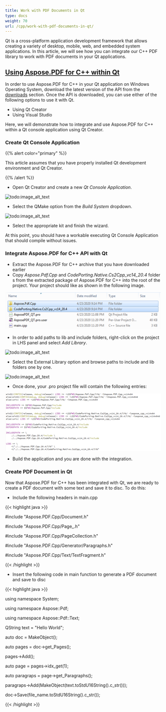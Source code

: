 ```yaml
---
title: Work with PDF Documents in Qt
type: docs
weight: 70
url: /cpp/work-with-pdf-documents-in-qt/
---
```


Qt is a cross-platform application development framework that allows creating a variety of desktop, mobile, web, and embedded system applications. In this article, we will see how you can integrate our C++ PDF library to work with PDF documents in your Qt applications.
## <ins>**Using Aspose.PDF for C++ within Qt**
In order to use Aspose.PDF for C++ in your Qt application on Windows Operating System, download the latest version of the API from the [downloads](https://downloads.aspose.com/pdf/cpp) section. Once the API is downloaded, you can use either of the following options to use it with Qt.

- Using Qt Creator
- Using Visual Studio

Here, we will demonstrate how to integrate and use Aspose.PDF for C++ within a Qt console application using Qt Creator.
### **Create Qt Console Application**
{{% alert color="primary" %}} 

This article assumes that you have properly installed Qt development environment and Qt Creator.

{{% /alert %}} 

- Open Qt Creator and create a new *Qt Console Application*.

![todo:image_alt_text](https://blog.aspose.com/wp-content/uploads/sites/2/2020/04/Qt-Console-Application.jpg)

- Select the QMake option from the *Build System* dropdown.

![todo:image_alt_text](https://blog.aspose.com/wp-content/uploads/sites/2/2020/04/Qt-Console-Application-QMake.jpg)

- Select the appropriate kit and finish the wizard.

At this point, you should have a workable executing Qt Console Application that should compile without issues.
### **Integrate Aspose.PDF for C++ API with Qt**
- Extract the Aspose.PDF for C++ archive that you have downloaded earlier
- Copy *Aspose.Pdf.Cpp* and *CodePorting.Native.Cs2Cpp_vc14_20.4* folders from the extracted package of Aspose.PDF for C++ into the root of the project. Your project should like as shown in the following image.

![todo:image_alt_text](work-with-pdf-documents-in-qt_1.png)

- In order to add paths to lib and include folders, right-click on the project in LHS panel and select *Add Library*.

![todo:image_alt_text](https://blog.aspose.com/wp-content/uploads/sites/2/2020/04/Add-Word-Library.jpg)

- Select the External Library option and browse paths to include and lib folders one by one.

![todo:image_alt_text](https://blog.aspose.com/wp-content/uploads/sites/2/2020/04/Add-Word-Library-2.jpg)

- Once done, your .pro project file will contain the following entries:

![todo:image_alt_text](work-with-pdf-documents-in-qt_2.png)

- Build the application and you are done with the integration.
### **Create PDF Document in Qt**
Now that Aspose.PDF for C++ has been integrated with Qt, we are ready to create a PDF document with some text and save it to disc. To do this:

- Include the following headers in main.cpp

{{< highlight java >}}

 #include "Aspose.PDF.Cpp/Document.h"

#include "Aspose.PDF.Cpp/Page_.h"

#include "Aspose.PDF.Cpp/PageCollection.h"

#include "Aspose.PDF.Cpp/Generator/Paragraphs.h"

#include "Aspose.PDF.Cpp/Text/TextFragment.h"

{{< /highlight >}}

- Insert the following code in main function to generate a PDF document and save to disc

{{< highlight java >}}

 using namespace System;

using namespace Aspose::Pdf;

using namespace Aspose::Pdf::Text;

QString text = "Hello World";

auto doc = MakeObject<Document>();

auto pages = doc->get_Pages();

pages->Add();

auto page = pages->idx_get(1);

auto paragraps = page->get_Paragraphs();

paragraps->Add(MakeObject<TextFragment>(text.toStdU16String().c_str()));

doc->Save(file_name.toStdU16String().c_str());

{{< /highlight >}}

